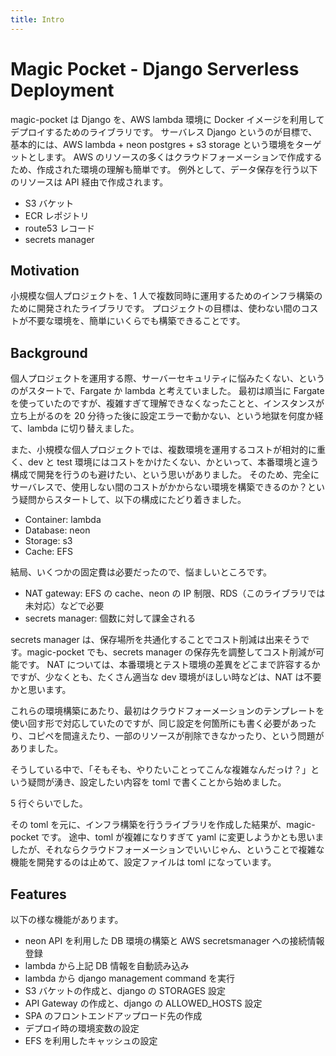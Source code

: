 ```yaml
---
title: Intro
---
```


# Magic Pocket - Django Serverless Deployment

magic-pocket は Django を、AWS lambda 環境に Docker イメージを利用してデプロイするためのライブラリです。
サーバレス Django というのが目標で、基本的には、AWS lambda + neon postgres + s3 storage という環境をターゲットとします。
AWS のリソースの多くはクラウドフォーメーションで作成するため、作成された環境の理解も簡単です。
例外として、データ保存を行う以下のリソースは API 経由で作成されます。

- S3 バケット
- ECR レポジトリ
- route53 レコード
- secrets manager

## Motivation

小規模な個人プロジェクトを、1 人で複数同時に運用するためのインフラ構築のために開発されたライブラリです。
プロジェクトの目標は、使わない間のコストが不要な環境を、簡単にいくらでも構築できることです。

## Background

個人プロジェクトを運用する際、サーバーセキュリティに悩みたくない、というのがスタートで、Fargate か lambda と考えていました。
最初は順当に Fargate を使っていたのですが、複雑すぎて理解できなくなったことと、インスタンスが立ち上がるのを 20 分待った後に設定エラーで動かない、という地獄を何度か経て、lambda に切り替えました。

また、小規模な個人プロジェクトでは、複数環境を運用するコストが相対的に重く、dev と test 環境にはコストをかけたくない、かといって、本番環境と違う構成で開発を行うのも避けたい、という思いがありました。
そのため、完全にサーバレスで、使用しない間のコストがかからない環境を構築できるのか？という疑問からスタートして、以下の構成にたどり着きました。

- Container: lambda
- Database: neon
- Storage: s3
- Cache: EFS

結局、いくつかの固定費は必要だったので、悩ましいところです。

- NAT gateway: EFS の cache、neon の IP 制限、RDS（このライブラリでは未対応）などで必要
- secrets manager: 個数に対して課金される

secrets manager は、保存場所を共通化することでコスト削減は出来そうです。magic-pocket でも、secrets manager の保存先を調整してコスト削減が可能です。
NAT については、本番環境とテスト環境の差異をどこまで許容するかですが、少なくとも、たくさん適当な dev 環境がほしい時などは、NAT は不要かと思います。

これらの環境構築にあたり、最初はクラウドフォーメーションのテンプレートを使い回す形で対応していたのですが、同じ設定を何箇所にも書く必要があったり、コピペを間違えたり、一部のリソースが削除できなかったり、という問題がありました。

そうしている中で、「そもそも、やりたいことってこんな複雑なんだっけ？」という疑問が湧き、設定したい内容を toml で書くことから始めました。

5 行ぐらいでした。

その toml を元に、インフラ構築を行うライブラリを作成した結果が、magic-pocket です。
途中、toml が複雑になりすぎて yaml に変更しようかとも思いましたが、それならクラウドフォーメーションでいいじゃん、ということで複雑な機能を開発するのは止めて、設定ファイルは toml になっています。

## Features

以下の様な機能があります。

- neon API を利用した DB 環境の構築と AWS secretsmanager への接続情報登録
- lambda から上記 DB 情報を自動読み込み
- lambda から django management command を実行
- S3 バケットの作成と、django の STORAGES 設定
- API Gateway の作成と、django の ALLOWED_HOSTS 設定
- SPA のフロントエンドアップロード先の作成
- デプロイ時の環境変数の設定
- EFS を利用したキャッシュの設定
